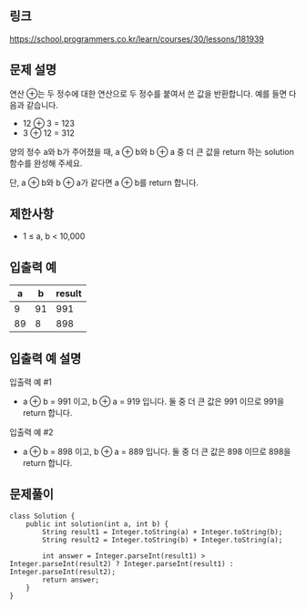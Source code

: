 ## 링크
https://school.programmers.co.kr/learn/courses/30/lessons/181939

## 문제 설명
연산 ⊕는 두 정수에 대한 연산으로 두 정수를 붙여서 쓴 값을 반환합니다. 
예를 들면 다음과 같습니다.
- 12 ⊕ 3 = 123
- 3 ⊕ 12 = 312

양의 정수 a와 b가 주어졌을 때, a ⊕ b와 b ⊕ a 중 더 큰 값을 return 하는 solution 함수를 완성해 주세요.

단, a ⊕ b와 b ⊕ a가 같다면 a ⊕ b를 return 합니다.

## 제한사항
- 1 ≤ a, b < 10,000

## 입출력 예
| a   | 	b  | 	result |
|-----|-----|---------|
| 9	  | 91  | 	991    |
| 89  | 	8	 | 898     |

## 입출력 예 설명
입출력 예 #1
- a ⊕ b = 991 이고, b ⊕ a = 919 입니다. 둘 중 더 큰 값은 991 이므로 991을 return 합니다.

입출력 예 #2
- a ⊕ b = 898 이고, b ⊕ a = 889 입니다. 둘 중 더 큰 값은 898 이므로 898을 return 합니다.

## 문제풀이
```text
class Solution {
    public int solution(int a, int b) {
        String result1 = Integer.toString(a) + Integer.toString(b);
        String result2 = Integer.toString(b) + Integer.toString(a);
        
        int answer = Integer.parseInt(result1) > Integer.parseInt(result2) ? Integer.parseInt(result1) : Integer.parseInt(result2);
        return answer;
    }
}
```
